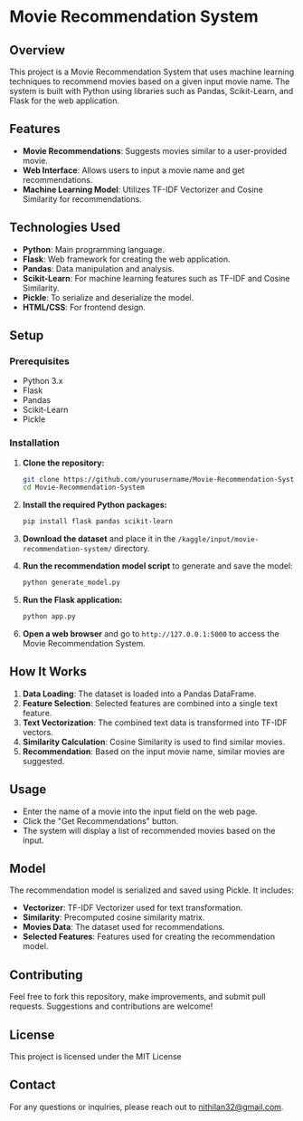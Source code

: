 # Movie Recommendation System

## Overview

This project is a Movie Recommendation System that uses machine learning techniques to recommend movies based on a given input movie name. The system is built with Python using libraries such as Pandas, Scikit-Learn, and Flask for the web application.

## Features

- **Movie Recommendations**: Suggests movies similar to a user-provided movie.
- **Web Interface**: Allows users to input a movie name and get recommendations.
- **Machine Learning Model**: Utilizes TF-IDF Vectorizer and Cosine Similarity for recommendations.

## Technologies Used

- **Python**: Main programming language.
- **Flask**: Web framework for creating the web application.
- **Pandas**: Data manipulation and analysis.
- **Scikit-Learn**: For machine learning features such as TF-IDF and Cosine Similarity.
- **Pickle**: To serialize and deserialize the model.
- **HTML/CSS**: For frontend design.

## Setup

### Prerequisites

- Python 3.x
- Flask
- Pandas
- Scikit-Learn
- Pickle

### Installation

1. **Clone the repository:**

    ```bash
    git clone https://github.com/yourusername/Movie-Recommendation-System.git
    cd Movie-Recommendation-System
    ```

2. **Install the required Python packages:**

    ```bash
    pip install flask pandas scikit-learn
    ```

3. **Download the dataset** and place it in the `/kaggle/input/movie-recommendation-system/` directory.

4. **Run the recommendation model script** to generate and save the model:

    ```bash
    python generate_model.py
    ```

5. **Run the Flask application:**

    ```bash
    python app.py
    ```

6. **Open a web browser** and go to `http://127.0.0.1:5000` to access the Movie Recommendation System.

## How It Works

1. **Data Loading**: The dataset is loaded into a Pandas DataFrame.
2. **Feature Selection**: Selected features are combined into a single text feature.
3. **Text Vectorization**: The combined text data is transformed into TF-IDF vectors.
4. **Similarity Calculation**: Cosine Similarity is used to find similar movies.
5. **Recommendation**: Based on the input movie name, similar movies are suggested.

## Usage

- Enter the name of a movie into the input field on the web page.
- Click the "Get Recommendations" button.
- The system will display a list of recommended movies based on the input.

## Model

The recommendation model is serialized and saved using Pickle. It includes:

- **Vectorizer**: TF-IDF Vectorizer used for text transformation.
- **Similarity**: Precomputed cosine similarity matrix.
- **Movies Data**: The dataset used for recommendations.
- **Selected Features**: Features used for creating the recommendation model.

## Contributing

Feel free to fork this repository, make improvements, and submit pull requests. Suggestions and contributions are welcome!

## License

This project is licensed under the MIT License 

## Contact

For any questions or inquiries, please reach out to nithilan32@gmail.com.

